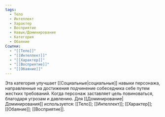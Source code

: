 ```yaml
---
tags:
  - Тело
  - Интеллект
  - Характер
  - Восприятие
  - Навык/Доминирование
  - Категория
  - Обаяние
Ссылки:
  - "[[Тело]]"
  - "[[Интеллект]]"
  - "[[Характер]]"
  - "[[Восприятие]]"
  - "[[Обаяние]]"
---
```

Эта категория улучшает [[Социальные|социальные]] навыки персонажа, направленные на достижения подчинение собеседника себе путем жестких требований. Когда персонаж заставляет цель  повиноваться, благодаря угрозам и давлению. Для [[Доминирование|Доминирования]] используется: [[Тело]]; [[Интеллект]]; [[Характер]]; [[Обаяние]]; [[Восприятие]]. 